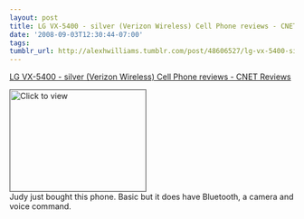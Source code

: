 ```yaml
---
layout: post
title: LG VX-5400 - silver (Verizon Wireless) Cell Phone reviews - CNET Reviews
date: '2008-09-03T12:30:44-07:00'
tags: 
tumblr_url: http://alexhwilliams.tumblr.com/post/48606527/lg-vx-5400-silver-verizon-wireless-cell-phone
---
```

<a href="https://www.iterasi.net/OpenViewer.aspx?sqrlitid=8-q6fqcbhEKpknwRNStqzg">LG VX-5400 - silver (Verizon Wireless) Cell Phone reviews - CNET Reviews</a><br/><p><a href="https://www.iterasi.net/OpenViewer.aspx?sqrlitid=8-q6fqcbhEKpknwRNStqzg" target="_blank"> <img src="http://AssetHost01a.iterasi.net/ec2eb670e447/94d5ad32ba6b/ff6f9e86baa1/85971c07dafc/fe7173f8-2664-4b54-b150-bc1d7682ca1d/thumbnail.jpg???20080903193019???KXGQLXEeRvwClS8IRXBMhh9JB1fOgcWdDRggexYWgflH1779KozU3TTYQvSAfBMOvgvTzSZs+6YLpZ2shoMFRh7b9k7m/vJRDpjOUBbzijKUJAUb1A43YOyPZ64euCErZHOG0jn6RyYgiwbpT47rCyZZ58AksvebZPC4TfAHSt8=" width="240" height="180" style="border:solid 1px #666" alt="Click to view"/></a>
<br/>Judy just bought this phone. Basic but it does have Bluetooth, a camera and voice command.</p>
